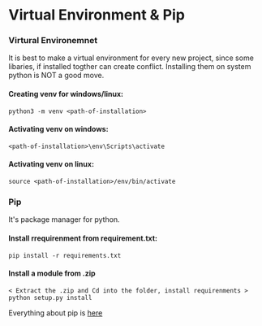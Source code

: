 # Virtual Environment & Pip   

### Virtural Environemnet   

It is best to make a virtual environment for every new project, since some libaries, if installed togther can create conflict. Installing
them on system python is NOT a good move.

#### Creating venv for windows/linux:
```
python3 -m venv <path-of-installation>
```   

#### Activating venv on windows:
```
<path-of-installation>\env\Scripts\activate
```   

#### Activating venv on linux:
```
source <path-of-installation>/env/bin/activate
```

### Pip
    
It's package manager for python.

#### Install rrequirenment from requirement.txt:   
```
pip install -r requirements.txt
```
    
#### Install a module from .zip
```
< Extract the .zip and Cd into the folder, install requirenments >
python setup.py install
```

Everything about pip is [here](https://packaging.python.org/guides/installing-using-pip-and-virtual-environments/)
